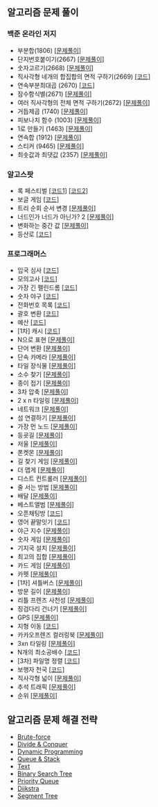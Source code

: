 ## 알고리즘 문제 풀이

### 백준 온라인 저지

-   부분합(1806) [[문제풀이]](./problems/src/baekjoon/p1806/Solution.md)
-   단지번호붙이기(2667) [[문제풀이]](./problems/src/baekjoon/p2667/Solution.md)
-   숫자고르기(2668) [[문제풀이]](./problems/src/baekjoon/p2668/Solution.md)
-   직사각형 네개의 합집합의 면적 구하기(2669) [[코드]](./problems/src/baekjoon/p2669/Main.java)
-   연속부분최대곱 (2670) [[코드]](./problems/src/baekjoon/p2670/Main.java)
-   잠수함식별(2671) [[문제풀이]](./problems/src/baekjoon/p2671/Solution.md)
-   여러 직사각형의 전체 면적 구하기(2672) [[문제풀이]](./problems/src/baekjoon/p2672/Solution.md)
-   거듭제곱 (1740) [[문제풀이]](./problems/src/baekjoon/p1740/Solution.md)
-   피보나치 함수 (1003) [[문제풀이]](./problems/src/baekjoon/p1003/Solution.md)
-   1로 만들기 (1463) [[문제풀이]](./problems/src/baekjoon/p1463/Solution.md)
-   연속합 (1912) [[문제풀이]](./problems/src/baekjoon/p1912/Solution.md)
-   스티커 (9465) [[문제풀이]](./problems/src/baekjoon/p9465/Solution.md)
-   최솟값과 최댓값 (2357) [[문제풀이]](./problems/src/baekjoon/p2357/Solution.md)

### 알고스팟

-   록 페스티벌 [[코드1]](./problems/src/algospot/FESTIVAL/Main.java) [[코드2]](./problems/src/algospot/FESTIVAL/Main2.java)
-   보글 게임 [[코드]](./problems/src/algospot/BOGGLE/Main.java)
-   트리 순회 순서 변경 [[문제풀이]](./problems/src/algospot/TRAVERSAL/Solution.md)
-   너드인가 너드가 아닌가? 2 [[문제풀이]](./problems/src/algospot/NERD2/Solution.md)
-   변화하는 중간 값 [[문제풀이]](./problems/src/algospot/RUNNINGMEDIAN/Solution.md)
-   등산로 [[코드]](./problems/src/algospot/MORDOR/Main.java)

### 프로그래머스

-   입국 심사 [[코드]](./problems/src/programmers/immigrationExamination/Solution.java)
-   모의고사 [[코드]](./problems/src/programmers/mockTest1/Solution.java)
-   가장 긴 펠린드롬 [[코드]](./problems/src/programmers/longestPalindrome/Solution.java)
-   숫자 야구 [[코드]](./problems/src/programmers/numberBaseball/Solution.java)
-   전화번호 목록 [[코드]](./problems/src/programmers/phoneNumberList/Main.java)
-   괄호 변환 [[코드]](./problems/src/programmers/convertParentheses/Solution.java)
-   예산 [[코드]](./problems/src/programmers/budget/Solution.java)
-   \[1차\] 캐시 [[코드]](./problems/src/programmers/cache1/Solution.java)
-   N으로 표현 [[문제풀이]](./problems/src/programmers/expressionN/Solution.md)
-   단어 변환 [[문제풀이]](./problems/src/programmers/wordConversation/Solution.md)
-   단속 카메라 [[문제풀이]](./problems/src/programmers/IntermittentCamera/Solution.md)
-   타일 장식물 [[문제풀이]](./problems/src/programmers/tileOrnaments/Solution.md)
-   소수 찾기 [[문제풀이]](./problems/src/programmers/findingPrimeNumber/Solution.md)
-   종이 접기 [[문제풀이]](./problems/src/programmers/origami/Solution.md)
-   3차 압축 [[문제풀이]](./problems/src/programmers/compression3/Solution.md)
-   2 x n 타일링 [[문제풀이]](./problems/src/programmers/twoNTiling/Solution.md)
-   네트워크 [[문제풀이]](./problems/src/programmers/network/Solution.md)
-   섬 연결하기 [[문제풀이]](./problems/src/programmers/connectingIslands/Solution.md)
-   가장 먼 노드 [[문제풀이]](./problems/src/programmers/theFarestNode/Solution.md)
-   등굣길 [[문제풀이]](./problems/src/programmers/schoolWay/Solution.md)
-   저울 [[문제풀이]](./problems/src/programmers/scale/Solution.md)
-   폰켓몬 [[문제풀이]](./problems/src/programmers/ponketmon/Solution.md)
-   길 찾기 게임 [[문제풀이]](./problems/src/programmers/wayFindingGames/Solution.md)
-   더 맵게 [[문제풀이]](./problems/src/programmers/moreSpicy/Solution.md)
-   디스트 컨트롤러 [[문제풀이]](./problems/src/programmers/diskController/Solution.md)
-   줄 서는 방법 [[문제풀이]](./problems/src/programmers/howToLineUp/Solution.md)
-   배달 [[문제풀이]](./problems/src/programmers/delivery/Solution.md)
-   베스트앨범 [[문제풀이]](./problems/src/programmers/bestAlbum/Solution.md)
-   오픈채팅방 [[코드]](./problems/src/programmers/openChattingRoom/Solution.java)
-   영어 끝말잇기 [[코드]](./problems/src/programmers/englishWordChain/Solution.java)
-   야근 지수 [[문제풀이]](./problems/src/programmers/nightWork/Solution.md)
-   숫자 게임 [[문제풀이]](./problems/src/programmers/numberGame/Solution.md)
-   기지국 설치 [[문제풀이]](./problems/src/programmers/baseStationInstallation/Solution.md)
-   최고의 집합 [[문제풀이]](./problems/src/programmers/theBestSet/Solution.md)
-   카드 게임 [[문제풀이]](./problems/src/programmers/cardGame/Solution.md)
-   카펫 [[문제풀이]](./problems/src/programmers/carpet/Solution.md)
-   \[1차\] 셔틀버스 [[문제풀이]](./problems/src/programmers/shuttleBus/Solution.md)
-   방문 길이 [[문제풀이]](./problems/src/programmers/visitingLength/Solution.md)
-   리틀 프렌즈 사천성 [[문제풀이]](./problems/src/programmers/littleFriendsSachunsung/Solution.md)
-   징검다리 건너기 [[문제풀이]](./problems/src/programmers/crossingSteppingStones/Solution.md)
-   GPS [[문제풀이]](./problems/src/programmers/GPS/Solution.md)
-   지형 이동 [[코드]](./problems/src/programmers/terrainMovement/Solution2.java)
-   카카오프렌즈 컬러링북 [[문제풀이]](./problems/src/programmers/coloringBook/Solution.md)
-   3xn 타일링 [[문제풀이]](./problems/src/programmers/threeNTiling/Solution.md)
-   N개의 최소공배수 [[코드]](./problems/src/programmers/leastCommonMultipleOfNValue/Solution.java)
-   \[3차\] 파일명 정렬 [[코드]](./problems/src/programmers/fileNameSort/Solution.java)
-   보행자 천국 [[코드]](./problems/src/programmers/walkerHeaven/Solution.java)
-   직사각형 넓이 [[문제풀이]](./problems/src/programmers/rectangleArea/Solution.md)
-   추석 트래픽 [[문제풀이]](./problems/src/programmers/chuseokTraffic/Solution.md)
-   순위 [[문제풀이]](./problems/src/programmers/rank/Solution.md)

## 알고리즘 문제 해결 전략

-   [Brute-force](./AlgorithmicProblemSolvingStrategies/ch6/ch6.md)
-   [Divide & Conquer](./AlgorithmicProblemSolvingStrategies/ch7/ch7.md)
-   [Dynamic Programming](./AlgorithmicProblemSolvingStrategies/ch8/ch8.md)
-   [Queue & Stack](./AlgorithmicProblemSolvingStrategies/ch19/ch19.md)
-   [Text](./AlgorithmicProblemSolvingStrategies/ch20/ch20.md)
-   [Binary Search Tree](./AlgorithmicProblemSolvingStrategies/ch22/ch22.md)
-   [Priority Queue](./AlgorithmicProblemSolvingStrategies/ch23/ch23.md)
-   [Dijkstra](./AlgorithmicProblemSolvingStrategies/ch30/dijkstra.md)
-   [Segment Tree](./AlgorithmicProblemSolvingStrategies/ch24/ch24.md)
